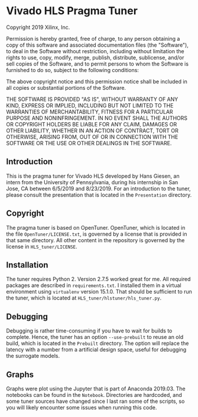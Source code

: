 # Vivado HLS Pragma Tuner

Copyright 2019 Xilinx, Inc.

Permission is hereby granted, free of charge, to any person obtaining a copy
of this software and associated documentation files (the "Software"), to deal
in the Software without restriction, including without limitation the rights
to use, copy, modify, merge, publish, distribute, sublicense, and/or sell
copies of the Software, and to permit persons to whom the Software is
furnished to do so, subject to the following conditions:

The above copyright notice and this permission notice shall be included in all
copies or substantial portions of the Software.

THE SOFTWARE IS PROVIDED "AS IS", WITHOUT WARRANTY OF ANY KIND, EXPRESS OR
IMPLIED, INCLUDING BUT NOT LIMITED TO THE WARRANTIES OF MERCHANTABILITY,
FITNESS FOR A PARTICULAR PURPOSE AND NONINFRINGEMENT. IN NO EVENT SHALL THE
AUTHORS OR COPYRIGHT HOLDERS BE LIABLE FOR ANY CLAIM, DAMAGES OR OTHER
LIABILITY, WHETHER IN AN ACTION OF CONTRACT, TORT OR OTHERWISE, ARISING FROM,
OUT OF OR IN CONNECTION WITH THE SOFTWARE OR THE USE OR OTHER DEALINGS IN THE
SOFTWARE.

## Introduction
This is the pragma tuner for Vivado HLS developed by Hans Giesen, an intern from the University of Pennsylvania, during
his internship in San Jose, CA between 6/5/2019 and 8/23/2019.  For an introduction to the tuner, please consult the
presentation that is located in the `Presentation` directory.

## Copyright
The pragma tuner is based on OpenTuner.  OpenTuner, which is located in the file `OpenTuner/LICENSE.txt`, is governed by
a license that is provided in that same directory.  All other content in the repository is governed by the license in
`HLS_tuner/LICENSE`.

## Installation
The tuner requires Python 2.  Version 2.7.5 worked great for me.  All required packages are described in
`requirements.txt`.  I installed them in a virtual environment using `virtualenv` version 15.1.0.  That should be
sufficient to run the tuner, which is located at `HLS_tuner/hlstuner/hls_tuner.py`.

## Debugging
Debugging is rather time-consuming if you have to wait for builds to complete.  Hence, the tuner has an option
`--use-prebuilt` to reuse an old build, which is located in the `Prebuilt` directory.  The option will replace the
latency with a number from a artificial design space, useful for debugging the surrogate models.

## Graphs
Graphs were plot using the Jupyter that is part of Anaconda 2019.03.  The notebooks can be found in the `Notebook`.
Directories are hardcoded, and some tuner sources have changed since I last ran some of the scripts, so you will likely
encounter some issues when running this code.
